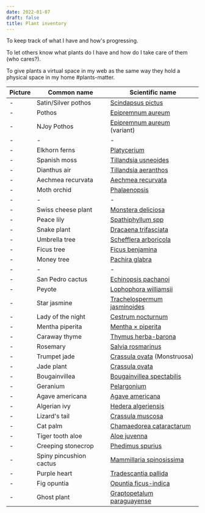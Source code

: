 ```yaml
---
date: 2022-01-07
draft: false
title: Plant inventory
---
```


To keep track of what I have and how's progressing.

To let others know what plants do I have and how do I take care of them (who cares?).

To give plants a virtual space in my web as the same way they hold a physical space in my home #plants-matter.

| Picture | Common name | Scientific name |
| --| -- | -- |
| - | Satin/Silver pothos | [Scindapsus pictus](https://wikipedia.org/wiki/Scindapsus_pictus) |
| - | Pothos | [Epipremnum aureum](https://wikipedia.org/wiki/Epipremnum_aureum) |
| - | NJoy Pothos | [Epipremnum aureum](https://wikipedia.org/wiki/Epipremnum_aureum) (variant) |
| - | - | - |
| - | Elkhorn ferns | [Platycerium](https://wikipedia.org/wiki/Platycerium) |
| - | Spanish moss | [Tillandsia usneoides](https://wikipedia.org/wiki/Spanish_moss) |
| - | Dianthus air | [Tillandsia aeranthos](https://wikipedia.org/wiki/Tillandsia_aeranthos) |
| - | Aechmea recurvata | [Aechmea recurvata](https://wikipedia.org/wiki/Aechmea_recurvata) |
| - | Moth orchid | [Phalaenopsis](https://wikipedia.org/wiki/Phalaenopsis) |
| - | - | - |
| - | Swiss cheese plant | [Monstera deliciosa](https://wikipedia.org/wiki/Monstera_deliciosa) |
| - | Peace lily | [Spathiphyllum spp](https://wikipedia.org/wiki/Spathiphyllum) |
| - | Snake plant | [Dracaena trifasciata](https://wikipedia.org/wiki/Dracaena_trifasciata) |
| - | Umbrella tree | [Schefflera arboricola](https://wikipedia.org/wiki/Schefflera_arboricola) |
| - | Ficus tree | [Ficus benjamina](https://wikipedia.org/wiki/Ficus_benjamina) |
| - | Money tree | [Pachira glabra](https://wikipedia.org/wiki/Pachira_glabra) |
| - | - | - |
| - | San Pedro cactus | [Echinopsis pachanoi](https://wikipedia.org/wiki/Echinopsis_pachanoi) |
| - | Peyote | [Lophophora williamsii](https://wikipedia.org/wiki/Lophophora_williamsii) |
| - | Star jasmine | [Trachelospermum jasminoides](https://wikipedia.org/wiki/Trachelospermum_jasminoides) |
| - | Lady of the night | [Cestrum nocturnum](https://wikipedia.org/wiki/Cestrum_nocturnum) |
| - | Mentha piperita | [Mentha × piperita](https://wikipedia.org/wiki/Mentha_%C3%97_piperita) |
| - | Caraway thyme | [Thymus herba-barona](https://wikipedia.org/wiki/Thymus_herba-barona) |
| - | Rosemary | [Salvia rosmarinus](https://wikipedia.org/wiki/Rosemary) |
| - | Trumpet jade | [Crassula ovata](https://wikipedia.org/wiki/Crassula_ovata) (Monstruosa) |
| - | Jade plant | [Crassula ovata](https://wikipedia.org/wiki/Crassula_ovata) |
| - | Bougainvillea | [Bougainvillea spectabilis](https://wikipedia.org/wiki/Bougainvillea_spectabilis) |
| - | Geranium | [Pelargonium](https://wikipedia.org/wiki/Pelargonium) |
| - | Agave americana | [Agave americana](https://wikipedia.org/wiki/Agave_americana) |
| - | Algerian ivy | [Hedera algeriensis](https://wikipedia.org/wiki/Hedera_algeriensis) |
| - | Lizard's tail | [Crassula muscosa](https://wikipedia.org/wiki/Crassula_muscosa) |
| - | Cat palm | [Chamaedorea cataractarum](https://wikipedia.org/wiki/Chamaedorea_cataractarum) |
| - | Tiger tooth aloe | [Aloe juvenna](https://wikipedia.org/wiki/Aloe_juvenna) |
| - | Creeping stonecrop | [Phedimus spurius](https://wikipedia.org/wiki/Phedimus) |
| - | Spiny pincushion cactus | [Mammillaria spinosissima](https://wikipedia.org/wiki/Mammillaria_spinosissima) |
| - | Purple heart | [Tradescantia pallida](https://wikipedia.org/wiki/Tradescantia_pallida) |
| - | Fig opuntia | [Opuntia ficus-indica](https://wikipedia.org/wiki/Opuntia_ficus-indica) |
| - | Ghost plant | [Graptopetalum paraguayense](https://wikipedia.org/wiki/Graptopetalum_paraguayense) |


